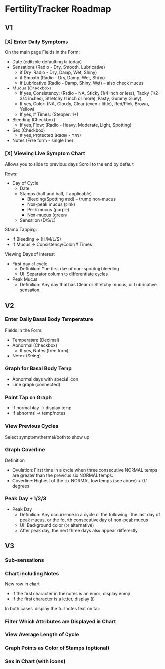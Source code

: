 # FertilityTracker Roadmap

## V1

### [X] Enter Daily Symptoms
On the main page
Fields in the Form:
* Date (editable defaulting to today)
* Sensations (Radio - Dry, Smooth, Lubricative)
  * if Dry (Radio - Dry, Damp, Wet, Shiny)
  * if Smooth (Radio - Dry, Damp, Wet, Shiny)
  * if Lubricative (Radio - Damp, Shiny, Wet) – also check mucus
* Mucus (Checkbox)
  * If yes, Consistency: (Radio - NA, Sticky (1/4 inch or less), Tacky (1/2-3/4 inches), Stretchy (1 inch or more), Pasty, Gummy Gluey)
  * If yes, Color: (NA, Cloudy, Clear (even a little), Red/Pink, Brown, Yellow)
  * If yes, # Times: (Stepper: 1+)
* Bleeding (Checkbox)
  * If yes, Flow: (Radio - Heavy, Moderate, Light, Spotting)
* Sex (Checkbox)
  * If yes, Protected (Radio - Y/N)
* Notes (Free form - single line)

### [X] Viewing Live Symptom Chart
Allows you to slide to previous days
Scroll to the end by default

Rows:
* Day of Cycle
  * Date
  * Stamps (half and half, if applicable)
    * Bleeding/Spotting (red) – trump non-mucus
    * Non-peak mucus (pink)
    * Peak mucus (purple)
    * Non-mucus (green)
  * Sensation (D/S/L)

Stamp Tapping:
* If Bleeding -> (H/M/L/S)
* If Mucus -> Consistency/Color/# Times


Viewing Days of Interest
* First day of cycle
  * Definition: The first day of non-spotting bleeding
  * UI: Separator column to differentiate cycles
* Peak Mucus
  * Definition: Any day that has Clear or Stretchy mucus, or Lubricative sensation.

## V2
### Enter Daily Basal Body Temperature
Fields in the Form:
* Temperature (Decimal)
* Abnormal (Checkbox)
  * If yes, Notes (free form)
* Notes (String)

### Graph for Basal Body Temp
* Abnormal days with special icon
* Line graph (connected)

### Point Tap on Graph
* If normal day -> display temp
* If abnormal -> temp/notes

### View Previous Cycles
Select symptom/thermal/both to show up

### Graph Coverline
Definition
* Ovulation: First time in a cycle when three consecutive NORMAL temps are greater than the previous six NORMAL temps.
* Coverline: Highest of the six NORMAL low temps (see above) + 0.1 degrees

### Peak Day + 1/2/3
* Peak Day
  * Definition: Any occurrence in a cycle of the following: The last day of peak mucus, or the fourth consecutive day of non-peak mucus
  * UI: Background color (or alternative)
  * After peak day, the next three days also appear differently


## V3
### Sub-sensations

### Chart including Notes
New row in chart
* If the first character in the notes is an emoji, display emoji
* If the first character is a letter, display (i)

In both cases, display the full notes text on tap


### Filter Which Attributes are Displayed in Chart


### View Average Length of Cycle

### Graph Points as Color of Stamps (optional)

### Sex in Chart (with icons)
